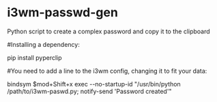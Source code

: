 # i3wm-passwd-gen
Python script to create a complex password and copy it to the clipboard

#Installing a dependency:
  
  pip install pyperclip
  
#You need to add a line to the i3wm config, changing it to fit your data:

  bindsym $mod+Shift+x exec --no-startup-id "/usr/bin/python /path/to/i3wm-paswd.py; notify-send 'Password created'"
